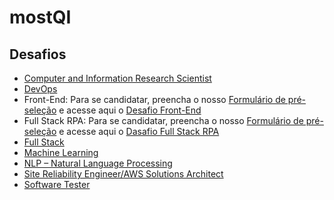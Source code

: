# mostQI

## Desafios

- [Computer and Information Research Scientist](https://github.com/mostqi/desafios-analytical)
- [DevOps](https://github.com/mostqi/desafios-infra)
- Front-End: Para se candidatar, preencha o nosso [Formulário de pré-seleção](https://forms.gle/aQmLYRyXa4NPJBFA8) e acesse aqui o [Desafio Front-End](https://github.com/mostqi/desafios-frontend)  
- Full Stack RPA: Para se candidatar, preencha o nosso [Formulário de pré-seleção](https://forms.gle/uEwouDrgVRRfZy9y8) e acesse aqui o [Dasafio Full Stack RPA](https://github.com/mostqi/desafios-fullstack-rpa)
- [Full Stack](https://github.com/mostqi/desafios-fullstack) 
- [Machine Learning](https://github.com/mostqi/desafios-ml)
- [NLP – Natural Language Processing](https://github.com/mostqi/desafios-nlp)
- [Site Reliability Engineer/AWS Solutions Architect](https://github.com/mostqi/desafios-infra)
- [Software Tester](https://github.com/mostqi/desafios-testes)


